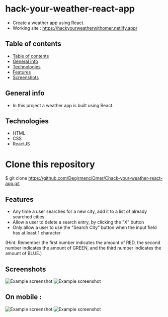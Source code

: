 # hack-your-weather-react-app


- Create a weather app using React.
- Working site : https://hackyourweatherwithomer.netlify.app/

## Table of contents

- [Table of contents](#table-of-contents)
- [General info](#general-info)
- [Technologies](#technologies)
- [Features](#features)
- [Screenshots](#screenshots)

## General info

- In this project a weather app is built using React.


## Technologies

- HTML
- CSS
- ReactJS

# Clone this repository

\$ git clone https://github.com/DegirmenciOmer/Chack-your-weather-react-app.git

## Features

- Any time a user searches for a new city, add it to a list of already searched cities
- Allow a user to delete a search entry, by clicking the "X" button
- Only allow a user to use the "Search City" button when the input field has at least 1 character

(Hint: Remember the first number indicates the amount of RED, the second number indicates the amount of GREEN, and the third number indicates the amount of BLUE.)

## Screenshots

![Example screenshot](./assets/Hard.png)
![Example screenshot](./assets/easy.png)

## On mobile :

![Example screenshot](./assets/mobile-hard.jpeg)
![Example screenshot](./assets/mobile-easy.jpeg)
